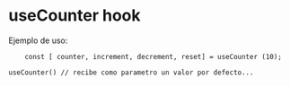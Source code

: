 # useCounter hook

Ejemplo de uso:
```
    const [ counter, increment, decrement, reset] = useCounter (10);

```
    useCounter() // recibe como parametro un valor por defecto...

